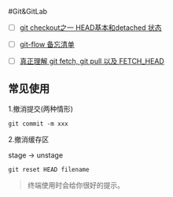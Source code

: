 
#Git&GitLab

- [ ] [git checkout之一 HEAD基本和detached 状态](http://blog.csdn.net/csfreebird/article/details/7583363)
- [ ] [git-flow 备忘清单](http://danielkummer.github.io/git-flow-cheatsheet/index.zh_CN.html)
- [ ] [真正理解 git fetch, git pull 以及 FETCH_HEAD](https://ruby-china.org/topics/4768)



## 常见使用


1.撤消提交(两种情形) 

`
  git commit -m xxx
` 



2.撤消缓存区

stage -> unstage

`
git reset HEAD filename
`
> 终端使用时会给你很好的提示。


